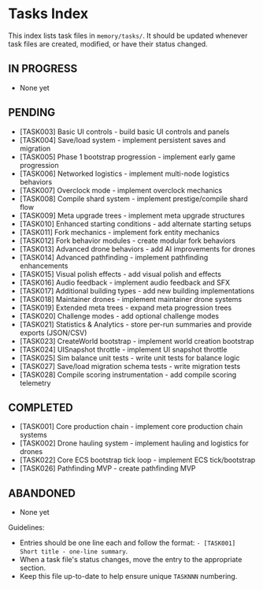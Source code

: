 # Tasks Index

This index lists task files in `memory/tasks/`. It should be updated whenever task files are created, modified, or have their status changed.

## IN PROGRESS

- None yet

## PENDING

- [TASK003] Basic UI controls - build basic UI controls and panels
- [TASK004] Save/load system - implement persistent saves and migration
- [TASK005] Phase 1 bootstrap progression - implement early game progression
- [TASK006] Networked logistics - implement multi-node logistics behaviors
- [TASK007] Overclock mode - implement overclock mechanics
- [TASK008] Compile shard system - implement prestige/compile shard flow
- [TASK009] Meta upgrade trees - implement meta upgrade structures
- [TASK010] Enhanced starting conditions - add alternate starting setups
- [TASK011] Fork mechanics - implement fork entity mechanics
- [TASK012] Fork behavior modules - create modular fork behaviors
- [TASK013] Advanced drone behaviors - add AI improvements for drones
- [TASK014] Advanced pathfinding - implement pathfinding enhancements
- [TASK015] Visual polish effects - add visual polish and effects
- [TASK016] Audio feedback - implement audio feedback and SFX
- [TASK017] Additional building types - add new building implementations
- [TASK018] Maintainer drones - implement maintainer drone systems
- [TASK019] Extended meta trees - expand meta progression trees
- [TASK020] Challenge modes - add optional challenge modes
- [TASK021] Statistics & Analytics - store per-run summaries and provide exports (JSON/CSV)
- [TASK023] CreateWorld bootstrap - implement world creation bootstrap
- [TASK024] UISnapshot throttle - implement UI snapshot throttle
- [TASK025] Sim balance unit tests - write unit tests for balance logic
- [TASK027] Save/load migration schema tests - write migration tests
- [TASK028] Compile scoring instrumentation - add compile scoring telemetry

## COMPLETED

- [TASK001] Core production chain - implement core production chain systems
- [TASK002] Drone hauling system - implement hauling and logistics for drones
- [TASK022] Core ECS bootstrap tick loop - implement ECS tick/bootstrap
- [TASK026] Pathfinding MVP - create pathfinding MVP

## ABANDONED

- None yet

Guidelines:

- Entries should be one line each and follow the format: `- [TASK001] Short title - one-line summary`.
- When a task file's status changes, move the entry to the appropriate section.
- Keep this file up-to-date to help ensure unique `TASKNNN` numbering.

